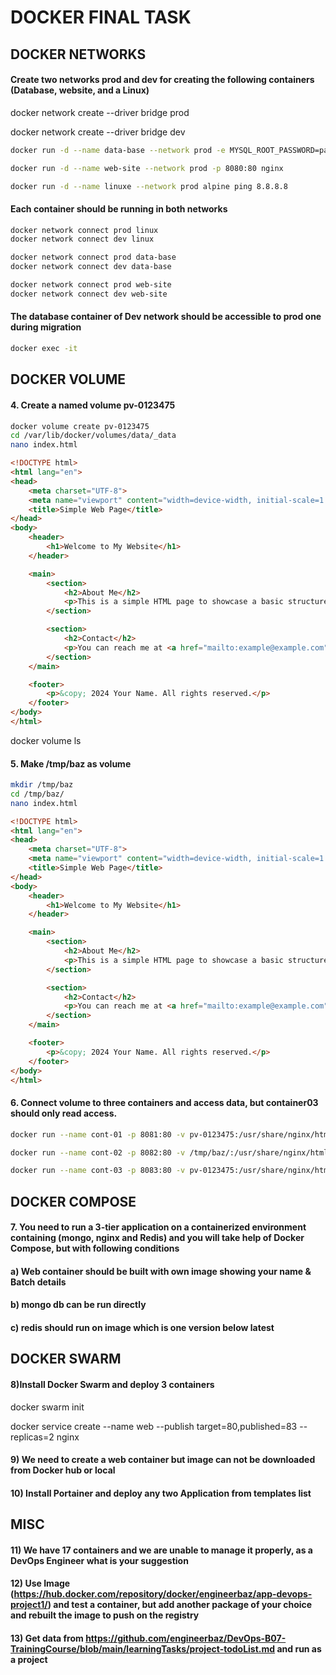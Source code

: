 # DOCKER FINAL TASK

## DOCKER NETWORKS

#### Create two networks prod and dev for creating the following containers (Database, website, and a Linux) 

docker network create --driver bridge prod

docker network create --driver bridge dev

```bash
docker run -d --name data-base --network prod -e MYSQL_ROOT_PASSWORD=pass -p 3306:3306 mysql
```

```bash
docker run -d --name web-site --network prod -p 8080:80 nginx
```

```bash
docker run -d --name linuxe --network prod alpine ping 8.8.8.8
```
#### Each container should be running in both networks

```bash
docker network connect prod linux
docker network connect dev linux
```

```bash
docker network connect prod data-base
docker network connect dev data-base
```

```bash
docker network connect prod web-site
docker network connect dev web-site
```

#### The database container of Dev network should be accessible to prod one during migration

```bash
docker exec -it 
```

## DOCKER VOLUME

#### 4. Create a named volume pv-0123475

```bash
docker volume create pv-0123475
cd /var/lib/docker/volumes/data/_data
nano index.html
```

```html
<!DOCTYPE html>
<html lang="en">
<head>
    <meta charset="UTF-8">
    <meta name="viewport" content="width=device-width, initial-scale=1.0">
    <title>Simple Web Page</title>
</head>
<body>
    <header>
        <h1>Welcome to My Website</h1>
    </header>

    <main>
        <section>
            <h2>About Me</h2>
            <p>This is a simple HTML page to showcase a basic structure.</p>
        </section>

        <section>
            <h2>Contact</h2>
            <p>You can reach me at <a href="mailto:example@example.com">example@example.com</a></p>
        </section>
    </main>

    <footer>
        <p>&copy; 2024 Your Name. All rights reserved.</p>
    </footer>
</body>
</html>
```
docker volume ls

#### 5. Make /tmp/baz as volume

```bash
mkdir /tmp/baz
cd /tmp/baz/
nano index.html
```

```html
<!DOCTYPE html>
<html lang="en">
<head>
    <meta charset="UTF-8">
    <meta name="viewport" content="width=device-width, initial-scale=1.0">
    <title>Simple Web Page</title>
</head>
<body>
    <header>
        <h1>Welcome to My Website</h1>
    </header>

    <main>
        <section>
            <h2>About Me</h2>
            <p>This is a simple HTML page to showcase a basic structure.</p>
        </section>

        <section>
            <h2>Contact</h2>
            <p>You can reach me at <a href="mailto:example@example.com">example@example.com</a></p>
        </section>
    </main>

    <footer>
        <p>&copy; 2024 Your Name. All rights reserved.</p>
    </footer>
</body>
</html>
```

#### 6. Connect volume to three containers and access data, but container03 should only read access.

```bash
docker run --name cont-01 -p 8081:80 -v pv-0123475:/usr/share/nginx/html/ nginx 

docker run --name cont-02 -p 8082:80 -v /tmp/baz/:/usr/share/nginx/html/ nginx 

docker run --name cont-03 -p 8083:80 -v pv-0123475:/usr/share/nginx/html/:ro nginx 
```

## DOCKER COMPOSE

#### 7. You need to run a 3-tier application on a containerized environment containing (mongo, nginx and Redis) and you will take help of Docker Compose, but with following conditions

#### a) Web container should be built with own image showing your name & Batch details

#### b) mongo db can be run directly

#### c) redis should run on image which is one version below latest


## DOCKER SWARM

#### 8)Install Docker Swarm and deploy 3 containers

docker swarm init

docker service create --name web --publish target=80,published=83 --replicas=2 nginx 

#### 9) We need to create a web container but image can not be downloaded from Docker hub or local

#### 10) Install Portainer and deploy any two Application from templates list


## MISC

#### 11) We have 17 containers and we are unable to manage it properly, as a DevOps Engineer what is your suggestion

#### 12) Use Image (https://hub.docker.com/repository/docker/engineerbaz/app-devops-project1/) and test a container, but add another package of your choice and rebuilt the image to push on the registry

#### 13) Get data from https://github.com/engineerbaz/DevOps-B07-TrainingCourse/blob/main/learningTasks/project-todoList.md and run as a project
